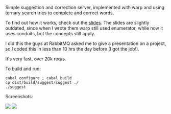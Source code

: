 Simple suggestion and correction server, implemented with warp and using
ternary search tries to complete and correct words.

To find out how it works, check out the 
[slides](https://raw.github.com/bitonic/suggest/master/slides.pdf). The slides
are slightly outdated, since when I wrote them warp still used enumerator, while
now it uses conduits, but the concepts still apply.

I did this the guys at RabbitMQ asked me to give a presentation on a project,
so I coded this in less than 10 hrs the day before (I got the job!).

It's very fast, over 20k req/s.

To build and run:

```
cabal configure ; cabal build
cp dist/build/suggest/suggest ./
./suggest
```

Screenshots:

<img src="https://raw.github.com/rostayob/suggest/master/screenshots/1.png" />
<img src="https://raw.github.com/rostayob/suggest/master/screenshots/2.png" />
